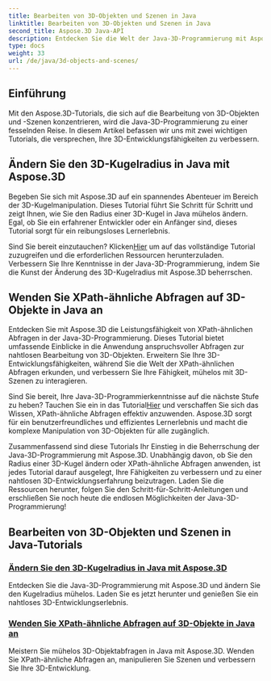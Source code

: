 ```yaml
---
title: Bearbeiten von 3D-Objekten und Szenen in Java
linktitle: Bearbeiten von 3D-Objekten und Szenen in Java
second_title: Aspose.3D Java-API
description: Entdecken Sie die Welt der Java-3D-Programmierung mit Aspose.3D-Tutorials. Erfahren Sie, wie Sie den Kugelradius mühelos ändern und XPath-ähnliche Abfragen für eine nahtlose 3D-Entwicklung anwenden.
type: docs
weight: 33
url: /de/java/3d-objects-and-scenes/
---
```

## Einführung

Mit den Aspose.3D-Tutorials, die sich auf die Bearbeitung von 3D-Objekten und -Szenen konzentrieren, wird die Java-3D-Programmierung zu einer fesselnden Reise. In diesem Artikel befassen wir uns mit zwei wichtigen Tutorials, die versprechen, Ihre 3D-Entwicklungsfähigkeiten zu verbessern.

## Ändern Sie den 3D-Kugelradius in Java mit Aspose.3D
Begeben Sie sich mit Aspose.3D auf ein spannendes Abenteuer im Bereich der 3D-Kugelmanipulation. Dieses Tutorial führt Sie Schritt für Schritt und zeigt Ihnen, wie Sie den Radius einer 3D-Kugel in Java mühelos ändern. Egal, ob Sie ein erfahrener Entwickler oder ein Anfänger sind, dieses Tutorial sorgt für ein reibungsloses Lernerlebnis.

 Sind Sie bereit einzutauchen? Klicken[Hier](./modify-sphere-radius/) um auf das vollständige Tutorial zuzugreifen und die erforderlichen Ressourcen herunterzuladen. Verbessern Sie Ihre Kenntnisse in der Java-3D-Programmierung, indem Sie die Kunst der Änderung des 3D-Kugelradius mit Aspose.3D beherrschen.

## Wenden Sie XPath-ähnliche Abfragen auf 3D-Objekte in Java an
Entdecken Sie mit Aspose.3D die Leistungsfähigkeit von XPath-ähnlichen Abfragen in der Java-3D-Programmierung. Dieses Tutorial bietet umfassende Einblicke in die Anwendung anspruchsvoller Abfragen zur nahtlosen Bearbeitung von 3D-Objekten. Erweitern Sie Ihre 3D-Entwicklungsfähigkeiten, während Sie die Welt der XPath-ähnlichen Abfragen erkunden, und verbessern Sie Ihre Fähigkeit, mühelos mit 3D-Szenen zu interagieren.

 Sind Sie bereit, Ihre Java-3D-Programmierkenntnisse auf die nächste Stufe zu heben? Tauchen Sie ein in das Tutorial[Hier](./xpath-like-object-queries/) und verschaffen Sie sich das Wissen, XPath-ähnliche Abfragen effektiv anzuwenden. Aspose.3D sorgt für ein benutzerfreundliches und effizientes Lernerlebnis und macht die komplexe Manipulation von 3D-Objekten für alle zugänglich.

Zusammenfassend sind diese Tutorials Ihr Einstieg in die Beherrschung der Java-3D-Programmierung mit Aspose.3D. Unabhängig davon, ob Sie den Radius einer 3D-Kugel ändern oder XPath-ähnliche Abfragen anwenden, ist jedes Tutorial darauf ausgelegt, Ihre Fähigkeiten zu verbessern und zu einer nahtlosen 3D-Entwicklungserfahrung beizutragen. Laden Sie die Ressourcen herunter, folgen Sie den Schritt-für-Schritt-Anleitungen und erschließen Sie noch heute die endlosen Möglichkeiten der Java-3D-Programmierung!
## Bearbeiten von 3D-Objekten und Szenen in Java-Tutorials
### [Ändern Sie den 3D-Kugelradius in Java mit Aspose.3D](./modify-sphere-radius/)
Entdecken Sie die Java-3D-Programmierung mit Aspose.3D und ändern Sie den Kugelradius mühelos. Laden Sie es jetzt herunter und genießen Sie ein nahtloses 3D-Entwicklungserlebnis.
### [Wenden Sie XPath-ähnliche Abfragen auf 3D-Objekte in Java an](./xpath-like-object-queries/)
Meistern Sie mühelos 3D-Objektabfragen in Java mit Aspose.3D. Wenden Sie XPath-ähnliche Abfragen an, manipulieren Sie Szenen und verbessern Sie Ihre 3D-Entwicklung.